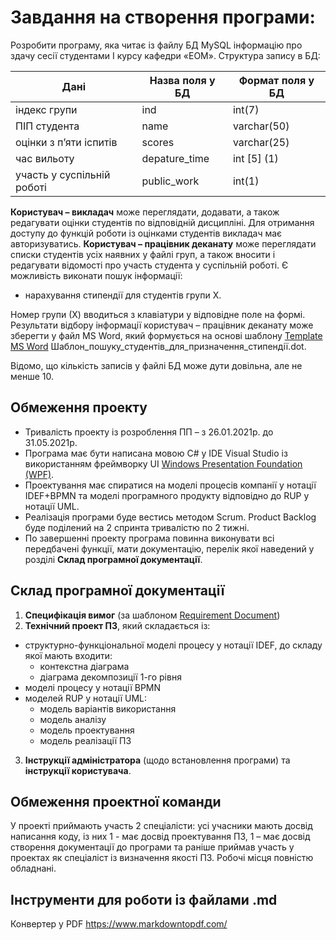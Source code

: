 # Завдання на створення програми:

Розробити програму, яка читає із файлу БД MySQL інформацію про здачу сесії студентами I курсу кафедри «ЕОМ». Структура запису в БД:
 
| Дані | Назва поля у БД | Формат поля у БД |
| ------ | ------ | ------ |
| індекс групи | ind	| int(7) |
| ПІП студента | name	| varchar(50) |
| оцінки з п’яти іспитів | scores | varchar(25) |
| час вильоту | depature_time | int [5] (1) |
| участь у суспільній роботі | public_work | int(1) |


**Користувач – викладач** може переглядати, додавати, а також редагувати оцінки студентів по відповідній дисципліні. Для отримання доступу до функцій роботи із оцінками студентів викладач має авторизуватись.
**Користувач – працівник деканату** може переглядати списки студентів усіх наявних у файлі груп, а також вносити і редагувати відомості про участь студента у суспільній роботі. Є можливість виконати пошук інформації:
- нарахування стипендії для студентів групи Х. 

Номер групи (Х) вводиться з клавіатури у відповідне поле на формі. Результати відбору інформації користувач – працівник деканату може зберегти у файл MS Word, який формується на основі шаблону [Template MS Word] Шаблон_пошуку_студентів_для_призначення_стипендії.dot.

Відомо, що кількість записів у файлі БД може дути довільна, але не менше 10.

## Обмеження проекту
- Тривалість проекту із розроблення ПП – з 26.01.2021р. до 31.05.2021р.
- Програма має бути написана мовою C# у IDE Visual Studio із використанням фреймворку UI [Windows Presentation Foundation (WPF)]. 
- Проектування має спиратися на моделі процесів компанії у нотації IDEF+BPMN та моделі програмного продукту відповідно до RUP у нотації UML.
- Реалізація програми буде вестись методом Scrum. Product Backlog буде поділений на 2 спринта тривалістю по 2 тижні.
- По завершенні проекту програма повинна виконувати всі передбачені функції, мати документацію, перелік якої наведений у розділі **Склад програмної документації**.

## Склад програмної документації
1. **Специфікація вимог** (за шаблоном [Requirement Document])
2. **Технічний проект ПЗ**, який складається із:
- структурно-функціональної моделі процесу у нотації IDEF, до складу якої мають входити:
    + контекстна діаграма
    + діаграма декомпозиції 1-го рівня
- моделі процесу у нотації BPMN	
- моделей RUP у нотації UML:
    + модель варіантів використання
    + модель аналізу
    + модель проектування
    + модель реалізації ПЗ
 3. **Інструкції адміністратора** (щодо встановлення програми) та **інструкції користувача**.

## Обмеження проектної команди

У проекті приймають участь 2 спеціалісти: усі учасники мають досвід написання коду, із них 1 - має досвід проектування ПЗ, 1 – має досвід створення документації до програми та раніше приймав участь у проектах як спеціаліст із визначення якості ПЗ.
Робочі місця повністю обладнані.

## Інструменти для роботи із файлами .md
Конвертер у PDF https://www.markdowntopdf.com/

[//]: # (Нижче наведені посилання, які використовуються в тексті)


   [Template MS Word]: <https://github.com/Artem-01/Task-for-creating-a-software-product/blob/main/Шаблон_пошуку_студентів_для_призначення_стипендії.dot>
   [Windows Presentation Foundation (WPF)]: <https://docs.microsoft.com/en-us/dotnet/framework/wpf/getting-started/>
   [Requirement Document]: <https://business.esa.int/sites/default/files/RD%20Template.docx>
